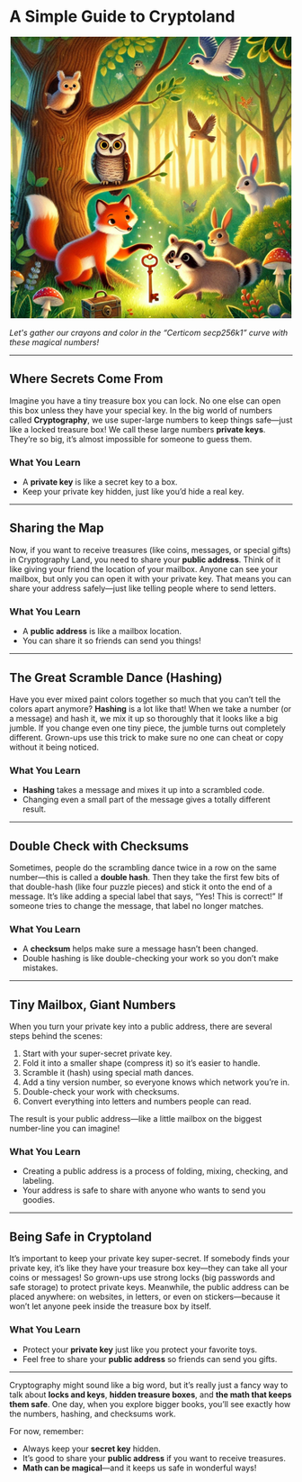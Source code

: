 # A Simple Guide to Cryptoland  

<p align="center">
  <img src="https://raw.githubusercontent.com/olejardamir/hackingbtc/refs/heads/main/chapter1/chapter1.png?raw=true" width="500">
</p>



*Let's gather our crayons and color in the “Certicom secp256k1” curve with these magical numbers!*

---

## Where Secrets Come From  
Imagine you have a tiny treasure box you can lock. No one else can open this box unless they have your special key. In the big world of numbers called **Cryptography**, we use super-large numbers to keep things safe—just like a locked treasure box! We call these large numbers **private keys**. They’re so big, it’s almost impossible for someone to guess them.

### What You Learn  
- A **private key** is like a secret key to a box.  
- Keep your private key hidden, just like you’d hide a real key.  

---

## Sharing the Map  
Now, if you want to receive treasures (like coins, messages, or special gifts) in Cryptography Land, you need to share your **public address**. Think of it like giving your friend the location of your mailbox. Anyone can see your mailbox, but only you can open it with your private key. That means you can share your address safely—just like telling people where to send letters.

### What You Learn  
- A **public address** is like a mailbox location.  
- You can share it so friends can send you things!  

---

## The Great Scramble Dance (Hashing)  
Have you ever mixed paint colors together so much that you can’t tell the colors apart anymore? **Hashing** is a lot like that! When we take a number (or a message) and hash it, we mix it up so thoroughly that it looks like a big jumble. If you change even one tiny piece, the jumble turns out completely different. Grown-ups use this trick to make sure no one can cheat or copy without it being noticed.

### What You Learn  
- **Hashing** takes a message and mixes it up into a scrambled code.  
- Changing even a small part of the message gives a totally different result.  

---

## Double Check with Checksums  
Sometimes, people do the scrambling dance twice in a row on the same number—this is called a **double hash**. Then they take the first few bits of that double-hash (like four puzzle pieces) and stick it onto the end of a message. It’s like adding a special label that says, “Yes! This is correct!” If someone tries to change the message, that label no longer matches.

### What You Learn  
- A **checksum** helps make sure a message hasn’t been changed.  
- Double hashing is like double-checking your work so you don’t make mistakes.  

---

## Tiny Mailbox, Giant Numbers  
When you turn your private key into a public address, there are several steps behind the scenes:  
1. Start with your super-secret private key.  
2. Fold it into a smaller shape (compress it) so it’s easier to handle.  
3. Scramble it (hash) using special math dances.  
4. Add a tiny version number, so everyone knows which network you’re in.  
5. Double-check your work with checksums.  
6. Convert everything into letters and numbers people can read.  

The result is your public address—like a little mailbox on the biggest number-line you can imagine!

### What You Learn  
- Creating a public address is a process of folding, mixing, checking, and labeling.  
- Your address is safe to share with anyone who wants to send you goodies.  

---

## Being Safe in Cryptoland  
It’s important to keep your private key super-secret. If somebody finds your private key, it’s like they have your treasure box key—they can take all your coins or messages! So grown-ups use strong locks (big passwords and safe storage) to protect private keys. Meanwhile, the public address can be placed anywhere: on websites, in letters, or even on stickers—because it won’t let anyone peek inside the treasure box by itself.

### What You Learn  
- Protect your **private key** just like you protect your favorite toys.  
- Feel free to share your **public address** so friends can send you gifts.  

---

Cryptography might sound like a big word, but it’s really just a fancy way to talk about **locks and keys**, **hidden treasure boxes**, and **the math that keeps them safe**. One day, when you explore bigger books, you’ll see exactly how the numbers, hashing, and checksums work.  

For now, remember:  
- Always keep your **secret key** hidden.  
- It’s good to share your **public address** if you want to receive treasures.  
- **Math can be magical**—and it keeps us safe in wonderful ways!  

